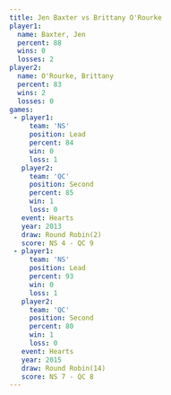 ```yaml
---
title: Jen Baxter vs Brittany O'Rourke
player1:                  
  name: Baxter, Jen       
  percent: 88             
  wins: 0                 
  losses: 2               
player2:                  
  name: O'Rourke, Brittany
  percent: 83             
  wins: 2                 
  losses: 0               
games:
 - player1:        
     team: 'NS'    
     position: Lead
     percent: 84   
     win: 0        
     loss: 1       
   player2:          
     team: 'QC'      
     position: Second
     percent: 85     
     win: 1          
     loss: 0         
   event: Hearts       
   year: 2013          
   draw: Round Robin(2)
   score: NS 4 - QC 9  
 - player1:        
     team: 'NS'    
     position: Lead
     percent: 93   
     win: 0        
     loss: 1       
   player2:          
     team: 'QC'      
     position: Second
     percent: 80     
     win: 1          
     loss: 0         
   event: Hearts        
   year: 2015           
   draw: Round Robin(14)
   score: NS 7 - QC 8   
---
```

